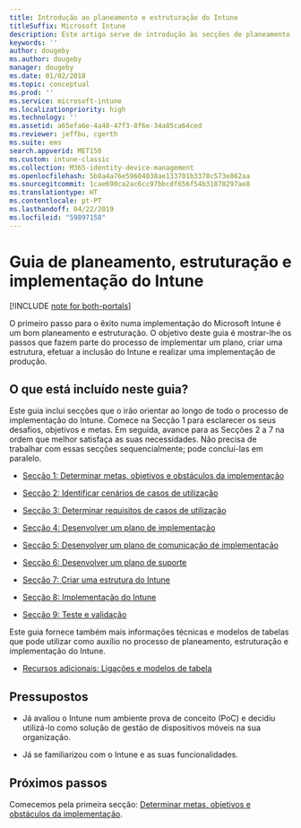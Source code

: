 ```yaml
---
title: Introdução ao planeamento e estruturação do Intune
titleSuffix: Microsoft Intune
description: Este artigo serve de introdução às secções de planeamento, estruturação e implementação do Microsoft Intune. Ferramentas para ajudá-lo a determinar as metas, requisitos e cenários de casos de utilização, criar planos de implementação e comunicação, suporte, testes e planos de validação.
keywords: ''
author: dougeby
ms.author: dougeby
manager: dougeby
ms.date: 01/02/2018
ms.topic: conceptual
ms.prod: ''
ms.service: microsoft-intune
ms.localizationpriority: high
ms.technology: ''
ms.assetid: a65efa6e-4a48-47f3-8f6e-34a85ca64ced
ms.reviewer: jeffbu, cgerth
ms.suite: ems
search.appverid: MET150
ms.custom: intune-classic
ms.collection: M365-identity-device-management
ms.openlocfilehash: 5b8a4a76e59604038ae133701b3378c573e862aa
ms.sourcegitcommit: 1cae690ca2ac6cc97bbcdf656f54b31878297ae8
ms.translationtype: HT
ms.contentlocale: pt-PT
ms.lasthandoff: 04/22/2019
ms.locfileid: "59897158"
---
```

# <a name="intune-deployment-planning-design-and-implementation-guide"></a>Guia de planeamento, estruturação e implementação do Intune

[!INCLUDE [note for both-portals](./includes/note-for-both-portals.md)]

O primeiro passo para o êxito numa implementação do Microsoft Intune é um bom planeamento e estruturação. O objetivo deste guia é mostrar-lhe os passos que fazem parte do processo de implementar um plano, criar uma estrutura, efetuar a inclusão do Intune e realizar uma implementação de produção.

## <a name="whats-included-in-this-guide"></a>O que está incluído neste guia?

Este guia inclui secções que o irão orientar ao longo de todo o processo de implementação do Intune. Comece na Secção 1 para esclarecer os seus desafios, objetivos e metas. Em seguida, avance para as Secções 2 a 7 na ordem que melhor satisfaça as suas necessidades. Não precisa de trabalhar com essas secções sequencialmente; pode concluí-las em paralelo.

-   [Secção 1: Determinar metas, objetivos e obstáculos da implementação](planning-guide-deployment-goals.md)

-   [Secção 2: Identificar cenários de casos de utilização](planning-guide-scenarios.md)

-   [Secção 3: Determinar requisitos de casos de utilização](planning-guide-requirements.md)

-   [Secção 4: Desenvolver um plano de implementação](planning-guide-rollout-plan.md)

-   [Secção 5: Desenvolver um plano de comunicação de implementação](planning-guide-communication-plan.md)

-   [Secção 6: Desenvolver um plano de suporte](planning-guide-support-plan.md)

-   [Secção 7: Criar uma estrutura do Intune](planning-guide-design.md)

-   [Secção 8: Implementação do Intune](planning-guide-onboarding.md)

-   [Secção 9: Teste e validação](planning-guide-test-validation.md)

Este guia fornece também mais informações técnicas e modelos de tabelas que pode utilizar como auxílio no processo de planeamento, estruturação e implementação do Intune.

-   [Recursos adicionais: Ligações e modelos de tabela](planning-guide-resources.md)

## <a name="assumptions"></a>Pressupostos

-   Já avaliou o Intune num ambiente prova de conceito (PoC) e decidiu utilizá-lo como solução de gestão de dispositivos móveis na sua organização.

-   Já se familiarizou com o Intune e as suas funcionalidades.

## <a name="next-steps"></a>Próximos passos

Comecemos pela primeira secção: [Determinar metas, objetivos e obstáculos da implementação](planning-guide-deployment-goals.md).
